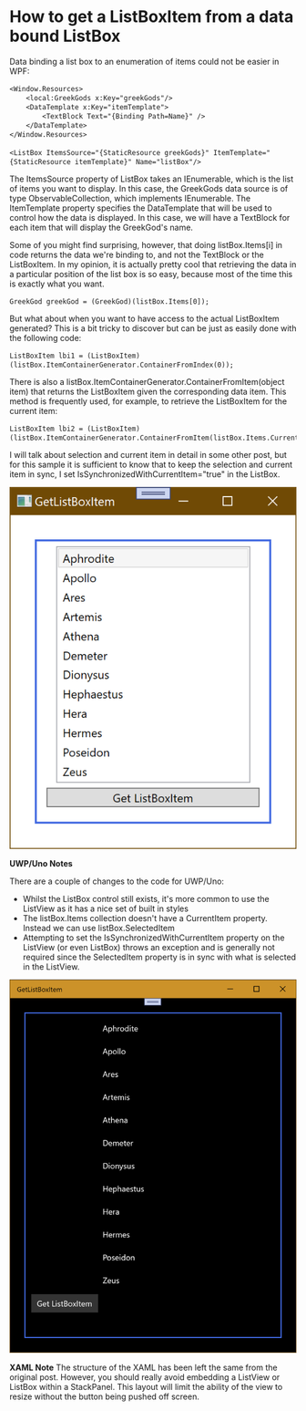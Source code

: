 # How to get a ListBoxItem from a data bound ListBox

Data binding a list box to an enumeration of items could not be easier in WPF:

	<Window.Resources>
		<local:GreekGods x:Key="greekGods"/>
		<DataTemplate x:Key="itemTemplate">
			<TextBlock Text="{Binding Path=Name}" />
		</DataTemplate>
	</Window.Resources>
	
	<ListBox ItemsSource="{StaticResource greekGods}" ItemTemplate="{StaticResource itemTemplate}" Name="listBox"/>

The ItemsSource property of ListBox takes an IEnumerable, which is the list of items you want to display. In this case, the GreekGods data source is of type ObservableCollection, which implements IEnumerable. The ItemTemplate property specifies the DataTemplate that will be used to control how the data is displayed. In this case, we will have a TextBlock for each item that will display the GreekGod's name.

Some of you might find surprising, however, that doing listBox.Items[i] in code returns the data we're binding to, and not the TextBlock or the ListBoxItem. In my opinion, it is actually pretty cool that retrieving the data in a particular position of the list box is so easy, because most of the time this is exactly what you want. 

	GreekGod greekGod = (GreekGod)(listBox.Items[0]);

But what about when you want to have access to the actual ListBoxItem generated? This is a bit tricky to discover but can be just as easily done with the following code: 

	ListBoxItem lbi1 = (ListBoxItem)(listBox.ItemContainerGenerator.ContainerFromIndex(0));

There is also a listBox.ItemContainerGenerator.ContainerFromItem(object item) that returns the ListBoxItem given the corresponding data item. This method is frequently used, for example, to retrieve the ListBoxItem for the current item:

	ListBoxItem lbi2 = (ListBoxItem)(listBox.ItemContainerGenerator.ContainerFromItem(listBox.Items.CurrentItem));

I will talk about selection and current item in detail in some other post, but for this sample it is sufficient to know that to keep the selection and current item in sync, I set IsSynchronizedWithCurrentItem="true" in the ListBox.

![](Images/GetListBoxItem.png)


**UWP/Uno Notes**

There are a couple of changes to the code for UWP/Uno:

- Whilst the ListBox control still exists, it's more common to use the ListView as it has a nice set of built in styles
- The listBox.Items collection doesn't have a CurrentItem property. Instead we can use listBox.SelectedItem
- Attempting to set the IsSynchronizedWithCurrentItem property on the ListView (or even ListBox) throws an exception and is generally not required since the SelectedItem property is in sync with what is selected in the ListView.

![](Images/GetListBoxItem-uwp.png)


**XAML Note**
The structure of the XAML has been left the same from the original post. However, you should really avoid embedding a ListView or ListBox within a StackPanel. This layout will limit the ability of the view to resize without the button being pushed off screen.
